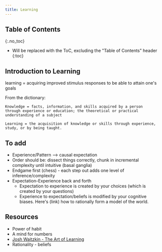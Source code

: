 ```yaml
---
title: Learning
---
```


## Table of Contents
{:.no_toc}

* Will be replaced with the ToC, excluding the "Table of Contents" header
{:toc}

## Introduction to Learning
learning = acquiring improved stimulus responses to be able to attain one's goals

From the dictionary:
```
Knowledge = facts, information, and skills acquired by a person through experience or education; the theoretical or practical understanding of a subject
```
```
Learning = the acquisition of knowledge or skills through experience, study, or by being taught.
```

## To add
* Experience/Pattern --> causal expectation
* Order should be: dissect things correctly, chunk in incremental complexity until intuitive (basal ganglia)
* Endgame first (chess) - each step out adds one level of inference/complexity
* Expectation-Experience back and forth
  * Expectation to experience is created by your choices (which is created by your questions)
  * Experience to expectation/beliefs is modified by your cognitive biases. Here's (link) how to rationally form a model of the world.



## Resources
* Power of habit
* A mind for numbers
* [Josh Waitzkin - The Art of Learning](../books/josh-waitzkin--the-art-of-learning)
* Rationality - beliefs
